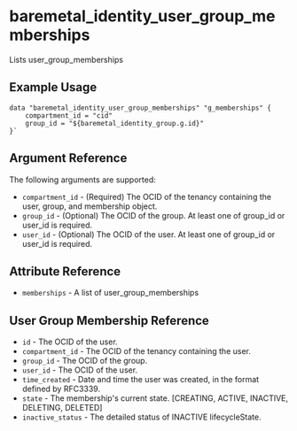 # baremetal\_identity\_user_group_memberships

Lists user_group_memberships

## Example Usage

```
data "baremetal_identity_user_group_memberships" "g_memberships" {
    compartment_id = "cid"
    group_id = "${baremetal_identity_group.g.id}"
}`
```

## Argument Reference

The following arguments are supported:

* `compartment_id` - (Required) The OCID of the tenancy containing the user, group, and membership object.
* `group_id` - (Optional) The OCID of the group. At least one of group_id or user_id is required.
* `user_id` - (Optional) The OCID of the user. At least one of group_id or user_id is required.

## Attribute Reference
* `memberships` - A list of user_group_memberships

## User Group Membership Reference
* `id` - The OCID of the user.
* `compartment_id` - The OCID of the tenancy containing the user.
* `group_id` - The OCID of the group.
* `user_id` - The OCID of the user.
* `time_created` - Date and time the user was created, in the format defined by RFC3339.
* `state` - The membership's current state. [CREATING, ACTIVE, INACTIVE, DELETING, DELETED]
* `inactive_status` - The detailed status of INACTIVE lifecycleState.
